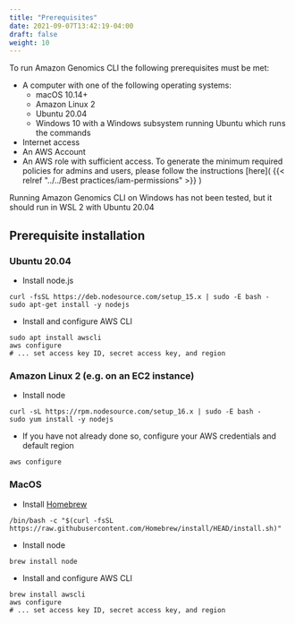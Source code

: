 ```yaml
---
title: "Prerequisites"
date: 2021-09-07T13:42:19-04:00
draft: false
weight: 10
---
```


To run Amazon Genomics CLI the following prerequisites must be met:

* A computer with one of the following operating systems:
  * macOS 10.14+
  * Amazon Linux 2
  * Ubuntu 20.04
  * Windows 10 with a Windows subsystem running Ubuntu which runs the commands
* Internet access
* An AWS Account
* An AWS role with sufficient access. To generate the minimum required policies for admins and users, please follow the instructions [here]( {{< relref "../../Best practices/iam-permissions" >}} )

Running Amazon Genomics CLI on Windows has not been tested, but it should run in WSL 2 with Ubuntu 20.04

## Prerequisite installation

### Ubuntu 20.04

* Install node.js

```
curl -fsSL https://deb.nodesource.com/setup_15.x | sudo -E bash -
sudo apt-get install -y nodejs
```

* Install and configure AWS CLI

```
sudo apt install awscli
aws configure
# ... set access key ID, secret access key, and region
```

### Amazon Linux 2 (e.g. on an EC2 instance)

* Install node

```
curl -sL https://rpm.nodesource.com/setup_16.x | sudo -E bash -
sudo yum install -y nodejs
```

* If you have not already done so, configure your AWS credentials and default region

```
aws configure
```

### MacOS

* Install [Homebrew](https://brew.sh/)

```
/bin/bash -c "$(curl -fsSL https://raw.githubusercontent.com/Homebrew/install/HEAD/install.sh)"
```

* Install node

```
brew install node
```

* Install and configure AWS CLI

```
brew install awscli
aws configure
# ... set access key ID, secret access key, and region
```
